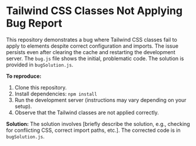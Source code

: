 # Tailwind CSS Classes Not Applying Bug Report

This repository demonstrates a bug where Tailwind CSS classes fail to apply to elements despite correct configuration and imports. The issue persists even after clearing the cache and restarting the development server.  The `bug.js` file shows the initial, problematic code. The solution is provided in `bugSolution.js`.

**To reproduce:**

1. Clone this repository.
2. Install dependencies: `npm install`
3. Run the development server (instructions may vary depending on your setup).
4. Observe that the Tailwind classes are not applied correctly.

**Solution:** The solution involves [briefly describe the solution, e.g., checking for conflicting CSS, correct import paths, etc.].  The corrected code is in `bugSolution.js`.